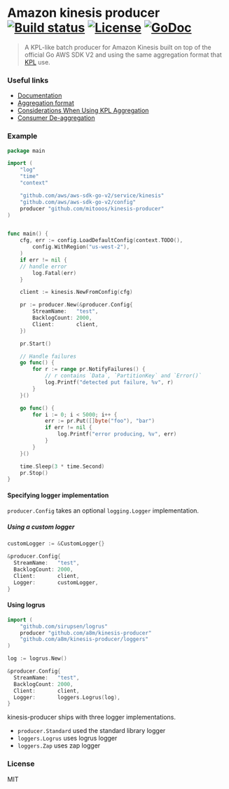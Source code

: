 # Amazon kinesis producer [![Build status][travis-image]][travis-url] [![License][license-image]][license-url] [![GoDoc][godoc-img]][godoc-url]

> A KPL-like batch producer for Amazon Kinesis built on top of the official Go AWS SDK V2
> and using the same aggregation format that [KPL][kpl-url] use.

### Useful links

- [Documentation][godoc-url]
- [Aggregation format][aggregation-format-url]
- [Considerations When Using KPL Aggregation][kpl-aggregation]
- [Consumer De-aggregation][de-aggregation]

### Example

```go
package main

import (
	"log"
	"time"
	"context"

	"github.com/aws/aws-sdk-go-v2/service/kinesis"
	"github.com/aws/aws-sdk-go-v2/config"
	producer "github.com/mitooos/kinesis-producer"
)


func main() {
	cfg, err := config.LoadDefaultConfig(context.TODO(),
		config.WithRegion("us-west-2"),
	)
	if err != nil {
	// handle error
		log.Fatal(err)
	}

	client := kinesis.NewFromConfig(cfg)

	pr := producer.New(&producer.Config{
		StreamName:   "test",
		BacklogCount: 2000,
		Client:       client,
	})

	pr.Start()

	// Handle failures
	go func() {
		for r := range pr.NotifyFailures() {
			// r contains `Data`, `PartitionKey` and `Error()`
			log.Printf("detected put failure, %v", r)
		}
	}()

	go func() {
		for i := 0; i < 5000; i++ {
			err := pr.Put([]byte("foo"), "bar")
			if err != nil {
				log.Printf("error producing, %v", err)
			}
		}
	}()

	time.Sleep(3 * time.Second)
	pr.Stop()
}
```

#### Specifying logger implementation

`producer.Config` takes an optional `logging.Logger` implementation.

##### Using a custom logger

```go
customLogger := &CustomLogger{}

&producer.Config{
  StreamName:   "test",
  BacklogCount: 2000,
  Client:       client,
  Logger:       customLogger,
}
```

#### Using logrus

```go
import (
	"github.com/sirupsen/logrus"
	producer "github.com/a8m/kinesis-producer"
	"github.com/a8m/kinesis-producer/loggers"
)

log := logrus.New()

&producer.Config{
  StreamName:   "test",
  BacklogCount: 2000,
  Client:       client,
  Logger:       loggers.Logrus(log),
}
```

kinesis-producer ships with three logger implementations.

- `producer.Standard` used the standard library logger
- `loggers.Logrus` uses logrus logger
- `loggers.Zap` uses zap logger

### License

MIT

[godoc-url]: https://godoc.org/github.com/a8m/kinesis-producer
[godoc-img]: https://img.shields.io/badge/godoc-reference-blue.svg?style=flat-square
[kpl-url]: https://github.com/awslabs/amazon-kinesis-producer
[de-aggregation]: http://docs.aws.amazon.com/kinesis/latest/dev/kinesis-kpl-consumer-deaggregation.html
[kpl-aggregation]: http://docs.aws.amazon.com/kinesis/latest/dev/kinesis-producer-adv-aggregation.html
[aggregation-format-url]: https://github.com/a8m/kinesis-producer/blob/master/aggregation-format.md
[license-image]: https://img.shields.io/badge/license-MIT-blue.svg?style=flat-square
[license-url]: LICENSE
[travis-image]: https://img.shields.io/travis/a8m/kinesis-producer.svg?style=flat-square
[travis-url]: https://travis-ci.org/a8m/kinesis-producer
